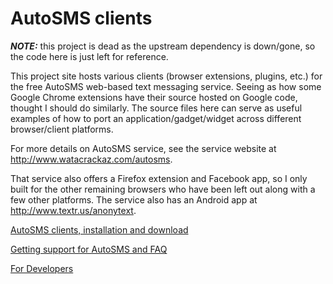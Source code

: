 AutoSMS clients
=========

***NOTE:*** this project is dead as the upstream dependency is down/gone, so the code here is just left for reference.

This project site hosts various clients (browser extensions, plugins, etc.) for the free AutoSMS web-based text messaging service.
Seeing as how some Google Chrome extensions have their source hosted on Google code, thought I should do similarly.
The source files here can serve as useful examples of how to port an application/gadget/widget 
across different browser/client platforms.

For more details on AutoSMS service, see the service website at http://www.watacrackaz.com/autosms.

That service also offers a Firefox extension and Facebook app, so I only built for the other remaining browsers who have been 
left out along with a few other platforms. The service also has an Android app at http://www.textr.us/anonytext.

[AutoSMS clients, installation and download](https://github.com/daluu/autosmsclients/wiki/AutoSMS-clients,-installation-and-download)

[Getting support for AutoSMS and FAQ](https://github.com/daluu/autosmsclients/wiki/Getting-support-for-AutoSMS)

[For Developers](https://github.com/daluu/autosmsclients/wiki/For-Developers)
